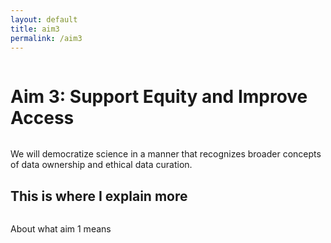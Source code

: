 ```yaml
---
layout: default
title: aim3
permalink: /aim3
---
```




<div class="text-block-main" style="display:grid;grid-template-columns: auto">
<h1> Aim 3: Support Equity and Improve Access </h1>
<p style="margin-bottom:0px;"> We will democratize science in a manner that recognizes broader concepts of data ownership and ethical data curation. </p>

<div class="text-block-right" style="display:grid;grid-template-rows: auto auto;">
  <h2>This is where I explain more</h2>
  <p>About what aim 1 means</p>
</div>
